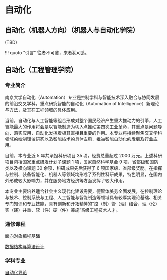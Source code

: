 # 自动化

## 自动化（机器人方向）（机器人与自动化学院）

(TBD)

!!! quoto "引言"
    往者不可鉴，来者犹可追。

## 自动化（工程管理学院）

### 专业简介

南京大学自动化（Automation）专业是控制学科与智能技术深入融合与协同发展的前沿交叉学科，重点研究智能的自动化（Automation of Intelligence）新理论与方法，及其在工程领域的具体应用。

当前，自动化与人工智能等组合形成对整个国民经济产生重大推动力的引擎，人工智能最大的作用将会是以智能制造为切入点推动第四次工业革命，其重点是问题导向、落实应用，自动化发挥着极其直接且重要的作用。本专业将持续聚焦交叉学科领域的控制理论研究以及智能技术的具体应用，推进智能自动化的发展及行业应用。

目前，本专业近 5 年共承担科研项目 35 项，经费总量超过 2000 万元。上述科研项目包括国家重点研发计划子课题 1 项，国家自然科学基金 9 项，省部级和国防类以及横向课题 30 余项，科研成果先后获得了 6 项国家级、省部级奖励。在指挥与控制、装备智能化、机器人等领域均形成了系列性科研成果，特色明显，在国内外形成较大影响力，并在服务地方经济等方面发挥了较大作用。

本专业主要培养适合社会主义现代化建设需要，德智体美劳全面发展，在控制理论与技术、控制系统与工程、人工智能与智能制造等领域具有较厚实理论基础、相关专门知识和专业技能，具有创新和开拓精神的“控（制）管（理）结合、理（论）实（践）并重、软（件）硬（件）兼施”高级工程技术人才。

### 通修课程

[面向对象编程基础](../cs/fop/index.md)

[数据结构与算法设计](../cs/dsa/dsa.md)

### 学科专业

[自动化导论](./aai/index.md)
